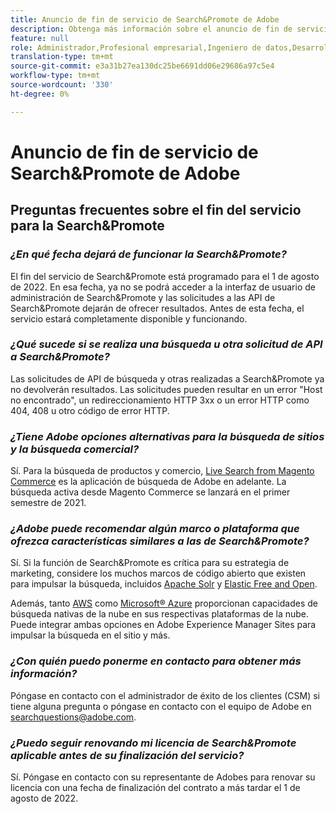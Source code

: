 ```yaml
---
title: Anuncio de fin de servicio de Search&Promote de Adobe
description: Obtenga más información sobre el anuncio de fin de servicio de Search&Promote de Adobe.
feature: null
role: Administrador,Profesional empresarial,Ingeniero de datos,Desarrollador
translation-type: tm+mt
source-git-commit: e3a31b27ea130dc25be6691dd06e29686a97c5e4
workflow-type: tm+mt
source-wordcount: '330'
ht-degree: 0%

---
```



# Anuncio de fin de servicio de Search&amp;Promote de Adobe

## Preguntas frecuentes sobre el fin del servicio para la Search&amp;Promote

### **_¿En qué fecha dejará de funcionar la Search&amp;Promote?_**

El fin del servicio de Search&amp;Promote está programado para el 1 de agosto de 2022. En esa fecha, ya no se podrá acceder a la interfaz de usuario de administración de Search&amp;Promote y las solicitudes a las API de Search&amp;Promote dejarán de ofrecer resultados. Antes de esta fecha, el servicio estará completamente disponible y funcionando.

### **_¿Qué sucede si se realiza una búsqueda u otra solicitud de API a Search&amp;Promote?_**

Las solicitudes de API de búsqueda y otras realizadas a Search&amp;Promote ya no devolverán resultados. Las solicitudes pueden resultar en un error &quot;Host no encontrado&quot;, un redireccionamiento HTTP 3xx o un error HTTP como 404, 408 u otro código de error HTTP.

### **_¿Tiene Adobe opciones alternativas para la búsqueda de sitios y la búsqueda comercial?_**

Sí. Para la búsqueda de productos y comercio, [Live Search from Magento Commerce](https://blog.adobe.com/en/publish/2020/11/23/new-ai-capabilities-for-magento-commerce-improve-retail.html) es la aplicación de búsqueda de Adobe en adelante. La búsqueda activa desde Magento Commerce se lanzará en el primer semestre de 2021.

### **_¿Adobe puede recomendar algún marco o plataforma que ofrezca características similares a las de Search&amp;Promote?_**

Sí. Si la función de Search&amp;Promote es crítica para su estrategia de marketing, considere los muchos marcos de código abierto que existen para impulsar la búsqueda, incluidos [Apache Solr](https://solr.apache.org/) y [Elastic Free and Open](https://www.elastic.co/about/free-and-open).

Además, tanto [AWS](https://aws.amazon.com/cloudsearch/) como [Microsoft® Azure](https://azure.microsoft.com/en-us/services/search/) proporcionan capacidades de búsqueda nativas de la nube en sus respectivas plataformas de la nube. Puede integrar ambas opciones en Adobe Experience Manager Sites para impulsar la búsqueda en el sitio y más.

### **_¿Con quién puedo ponerme en contacto para obtener más información?_**

Póngase en contacto con el administrador de éxito de los clientes (CSM) si tiene alguna pregunta o póngase en contacto con el equipo de Adobe en [searchquestions@adobe.com](mailto:searchquestions@adobe.com).

### **_¿Puedo seguir renovando mi licencia de Search&amp;Promote aplicable antes de su finalización del servicio?_**

Sí. Póngase en contacto con su representante de Adobes para renovar su licencia con una fecha de finalización del contrato a más tardar el 1 de agosto de 2022.